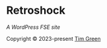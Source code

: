 # Retroshock

*A WordPress FSE site*


Copyright © 2023-present [Tim Green](https://github.com/tim-green)